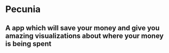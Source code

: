 # Pecunia
## A app which will save your money and give you amazing visualizations about where your money is being spent

